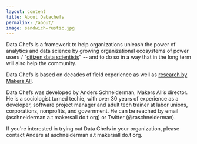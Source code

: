 ```yaml
---
layout: content
title: About Datachefs
permalink: /about/
image: sandwich-rustic.jpg
---
```

Data Chefs is a framework to help organizations unleash the power of analytics and data science by growing organizational ecosystems of power users / "[citizen data scientists](https://blogs.gartner.com/carlie-idoine/2018/05/13/citizen-data-scientists-and-why-they-matter/)" -- and to do so in a way that in the long term will also help the community.

Data Chefs is based on decades of field experience as well as [research by Makers All](https://toolkit.makersall.org).

Data Chefs was developed by Anders Schneiderman, Makers All’s director. He is a sociologist turned techie, with over 30 years of experience as a developer, software project manager and adult tech trainer at labor unions, corporations, nonprofits, and government. He can be reached by email (aschneiderman a.t makersall do.t org) or Twitter (@raschneiderman).

If you're interested in trying out Data Chefs in your organization, please contact Anders at aschneiderman a.t makersall do.t org.


<!-- ( [earlier incarnation](https://dchefs.wordpress.com) of Data Chefs) -->



<!-- Because these tools aren't magic:

- __Easy to Use Doesn't Mean Easy to Master__.  Just because tools let users do more doesn't mean it's easy for users to use them effectively. For example, when power users reach the point where they need to go beyond what's simple to do with a tool, they'll need guidance if they aren't going to end up squandering huge amounts of time. This is especially true because unlike data scientists and database developers, many power users won't be using their skills every day or even every week
- __Lots of Power Users + No Discipline = Rat's Nest__.  As lots of power users take on responsibility for more complex data work, if they don't adopt at least a lightweight version of version control, lifecycle management, data governance, etc., organizations will end up replacing rigid, centralized monoliths with a decentralized Wild West. But if organizations treat power users like software developers and data scientists, they'll create structures that will undermine the advantages of empowering power users. And in finding that balance, they'll also have to figure out how to overcome resistance they'll inevitably encounter from many departments. -->

<!-- To achieve these goals, Data Chefs advocates for [7 principles](principles/) for growing thriving ecosystems of power users. -->
